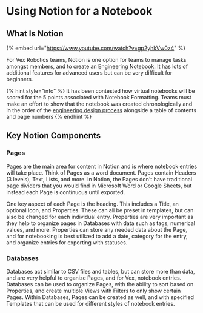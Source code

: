 # Using Notion for a Notebook

## What Is Notion

{% embed url="https://www.youtube.com/watch?v=gp2yhkVw0z4" %}

For Vex Robotics teams, Notion is one option for teams to manage tasks amongst members, and to create an [Engineering Notebook](../how-to-start-a-notebook/). It has lots of additional features for advanced users but can be very difficult for beginners.&#x20;

{% hint style="info" %}
It has been contested how virtual notebooks will be scored for the 5 points associated with Notebook Formatting. Teams must make an effort to show that the notebook was created chronologically and in the order of the [engineering design process](../the-design-process/) alongside a table of contents and page numbers
{% endhint %}

## Key Notion Components

### Pages

Pages are the main area for content in Notion and is where notebook entries will take place. Think of Pages as a word document. Pages contain Headers (3 levels), Text, Lists, and more. In Notion, the Pages don't have traditional page dividers that you would find in Microsoft Word or Google Sheets, but instead each Page is continuous until exported.&#x20;

One key aspect of each Page is the heading. This includes a Title, an optional Icon, and Properties. These can all be preset in templates, but can also be changed for each individual entry. Properties are very important as they help to organize pages in Databases with data such as tags, numerical values, and more. Properties can store any needed data about the Page, and for notebooking is best utilized to add a date, category for the entry, and organize entries for exporting with statuses.&#x20;

### Databases

Databases act similar to CSV files and tables, but can store more than data, and are very helpful to organize Pages, and for Vex, notebook entries. Databases can be used to organize Pages, with the ability to sort based on Properties, and create multiple Views with Filters to only show certain Pages. Within Databases, Pages can be created as well, and with specified Templates that can be used for different styles of notebook entries.
